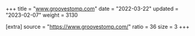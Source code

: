 +++
title = "www.groovestomp.com"
date = "2022-03-22"
updated = "2023-02-07"
weight = 3130

[extra]
source = "https://www.groovestomp.com/"
ratio = 36
size = 3
+++
